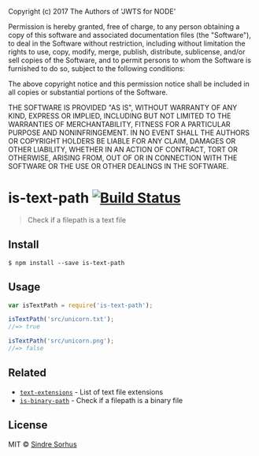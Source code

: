 Copyright (c) 2017 The Authors of 'JWTS for NODE'

Permission is hereby granted, free of charge, to any person obtaining a copy of
this software and associated documentation files (the "Software"), to deal in
the Software without restriction, including without limitation the rights to
use, copy, modify, merge, publish, distribute, sublicense, and/or sell copies of
the Software, and to permit persons to whom the Software is furnished to do so,
subject to the following conditions:

The above copyright notice and this permission notice shall be included in all
copies or substantial portions of the Software.

THE SOFTWARE IS PROVIDED "AS IS", WITHOUT WARRANTY OF ANY KIND, EXPRESS OR
IMPLIED, INCLUDING BUT NOT LIMITED TO THE WARRANTIES OF MERCHANTABILITY, FITNESS
FOR A PARTICULAR PURPOSE AND NONINFRINGEMENT. IN NO EVENT SHALL THE AUTHORS OR
COPYRIGHT HOLDERS BE LIABLE FOR ANY CLAIM, DAMAGES OR OTHER LIABILITY, WHETHER
IN AN ACTION OF CONTRACT, TORT OR OTHERWISE, ARISING FROM, OUT OF OR IN
CONNECTION WITH THE SOFTWARE OR THE USE OR OTHER DEALINGS IN THE SOFTWARE.
# is-text-path [![Build Status](https://travis-ci.org/sindresorhus/is-text-path.svg?branch=master)](https://travis-ci.org/sindresorhus/is-text-path)

> Check if a filepath is a text file


## Install

```
$ npm install --save is-text-path
```


## Usage

```js
var isTextPath = require('is-text-path');

isTextPath('src/unicorn.txt');
//=> true

isTextPath('src/unicorn.png');
//=> false
```


## Related

- [`text-extensions`](https://github.com/sindresorhus/text-extensions) - List of text file extensions
- [`is-binary-path`](https://github.com/sindresorhus/is-binary-path) - Check if a filepath is a binary file


## License

MIT © [Sindre Sorhus](http://sindresorhus.com)
